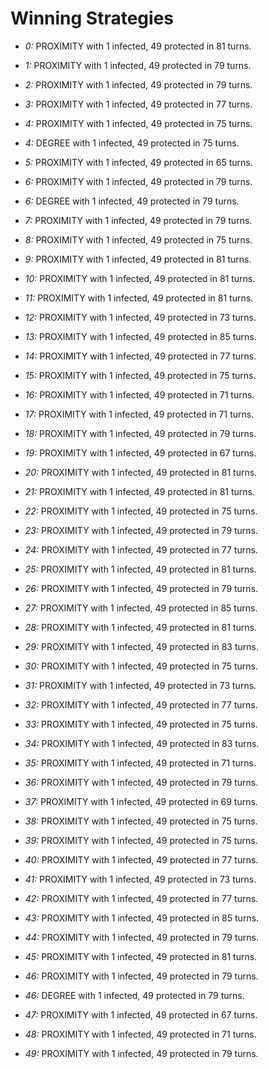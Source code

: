 # Winning Strategies

* _0:_ PROXIMITY with 1 infected, 49 protected in 81 turns.


* _1:_ PROXIMITY with 1 infected, 49 protected in 79 turns.


* _2:_ PROXIMITY with 1 infected, 49 protected in 79 turns.


* _3:_ PROXIMITY with 1 infected, 49 protected in 77 turns.


* _4:_ PROXIMITY with 1 infected, 49 protected in 75 turns.


* _4:_ DEGREE with 1 infected, 49 protected in 75 turns.


* _5:_ PROXIMITY with 1 infected, 49 protected in 65 turns.


* _6:_ PROXIMITY with 1 infected, 49 protected in 79 turns.


* _6:_ DEGREE with 1 infected, 49 protected in 79 turns.


* _7:_ PROXIMITY with 1 infected, 49 protected in 79 turns.


* _8:_ PROXIMITY with 1 infected, 49 protected in 75 turns.


* _9:_ PROXIMITY with 1 infected, 49 protected in 81 turns.


* _10:_ PROXIMITY with 1 infected, 49 protected in 81 turns.


* _11:_ PROXIMITY with 1 infected, 49 protected in 81 turns.


* _12:_ PROXIMITY with 1 infected, 49 protected in 73 turns.


* _13:_ PROXIMITY with 1 infected, 49 protected in 85 turns.


* _14:_ PROXIMITY with 1 infected, 49 protected in 77 turns.


* _15:_ PROXIMITY with 1 infected, 49 protected in 75 turns.


* _16:_ PROXIMITY with 1 infected, 49 protected in 71 turns.


* _17:_ PROXIMITY with 1 infected, 49 protected in 71 turns.


* _18:_ PROXIMITY with 1 infected, 49 protected in 79 turns.


* _19:_ PROXIMITY with 1 infected, 49 protected in 67 turns.


* _20:_ PROXIMITY with 1 infected, 49 protected in 81 turns.


* _21:_ PROXIMITY with 1 infected, 49 protected in 81 turns.


* _22:_ PROXIMITY with 1 infected, 49 protected in 75 turns.


* _23:_ PROXIMITY with 1 infected, 49 protected in 79 turns.


* _24:_ PROXIMITY with 1 infected, 49 protected in 77 turns.


* _25:_ PROXIMITY with 1 infected, 49 protected in 81 turns.


* _26:_ PROXIMITY with 1 infected, 49 protected in 79 turns.


* _27:_ PROXIMITY with 1 infected, 49 protected in 85 turns.


* _28:_ PROXIMITY with 1 infected, 49 protected in 81 turns.


* _29:_ PROXIMITY with 1 infected, 49 protected in 83 turns.


* _30:_ PROXIMITY with 1 infected, 49 protected in 75 turns.


* _31:_ PROXIMITY with 1 infected, 49 protected in 73 turns.


* _32:_ PROXIMITY with 1 infected, 49 protected in 77 turns.


* _33:_ PROXIMITY with 1 infected, 49 protected in 75 turns.


* _34:_ PROXIMITY with 1 infected, 49 protected in 83 turns.


* _35:_ PROXIMITY with 1 infected, 49 protected in 71 turns.


* _36:_ PROXIMITY with 1 infected, 49 protected in 79 turns.


* _37:_ PROXIMITY with 1 infected, 49 protected in 69 turns.


* _38:_ PROXIMITY with 1 infected, 49 protected in 75 turns.


* _39:_ PROXIMITY with 1 infected, 49 protected in 75 turns.


* _40:_ PROXIMITY with 1 infected, 49 protected in 77 turns.


* _41:_ PROXIMITY with 1 infected, 49 protected in 73 turns.


* _42:_ PROXIMITY with 1 infected, 49 protected in 77 turns.


* _43:_ PROXIMITY with 1 infected, 49 protected in 85 turns.


* _44:_ PROXIMITY with 1 infected, 49 protected in 79 turns.


* _45:_ PROXIMITY with 1 infected, 49 protected in 81 turns.


* _46:_ PROXIMITY with 1 infected, 49 protected in 79 turns.


* _46:_ DEGREE with 1 infected, 49 protected in 79 turns.


* _47:_ PROXIMITY with 1 infected, 49 protected in 67 turns.


* _48:_ PROXIMITY with 1 infected, 49 protected in 71 turns.


* _49:_ PROXIMITY with 1 infected, 49 protected in 79 turns.


